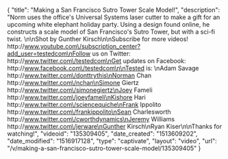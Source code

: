 {
    "title": "Making a San Francisco Sutro Tower Scale Model!",
    "description": "Norm uses the office's Universal Systems laser cutter to make a gift for an upcoming white elephant holiday party. Using a design found online, he constructs a scale model of San Francisco's Sutro Tower, but with a sci-fi twist. \n\nShot by Gunther Kirsch\n\nSubscribe for more videos! http:\/\/www.youtube.com\/subscription_center?add_user=testedcom\nFollow us on Twitter: http:\/\/www.twitter.com\/testedcom\nGet updates on Facebook: http:\/\/www.facebook.com\/testedcom\n\nTested is: \nAdam Savage http:\/\/www.twitter.com\/donttrythis\nNorman Chan http:\/\/www.twitter.com\/nchan\nSimone Giertz http:\/\/www.twitter.com\/simonegiertz\nJoey Fameli http:\/\/www.twitter.com\/joeyfameli\nKishore Hari http:\/\/www.twitter.com\/sciencequiche\nFrank Ippolito http:\/\/www.twitter.com\/frankippolito\nSean Charlesworth http:\/\/www.twitter.com\/cworthdynamics\nJeremy Williams http:\/\/www.twitter.com\/jerware\nGunther Kirsch\nRyan Kiser\n\nThanks for watching!",
    "videoid": "135309405",
    "date_created": "1513609202",
    "date_modified": "1516917128",
    "type": "captivate",
    "layout": "video",
    "url": "\/v\/making-a-san-francisco-sutro-tower-scale-model\/135309405"
}